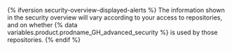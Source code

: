 {% ifversion security-overview-displayed-alerts %}
The information shown in the security overview will vary according to your access to repositories, and on whether {% data variables.product.prodname_GH_advanced_security %} is used by those repositories.
{% endif %}
